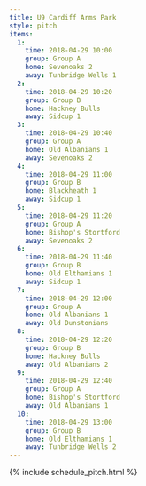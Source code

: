 ```yaml
---
title: U9 Cardiff Arms Park
style: pitch
items:
  1:
    time: 2018-04-29 10:00
    group: Group A
    home: Sevenoaks 2
    away: Tunbridge Wells 1
  2:
    time: 2018-04-29 10:20
    group: Group B
    home: Hackney Bulls
    away: Sidcup 1
  3:
    time: 2018-04-29 10:40
    group: Group A
    home: Old Albanians 1
    away: Sevenoaks 2
  4:
    time: 2018-04-29 11:00
    group: Group B
    home: Blackheath 1
    away: Sidcup 1
  5:
    time: 2018-04-29 11:20
    group: Group A
    home: Bishop's Stortford
    away: Sevenoaks 2
  6:
    time: 2018-04-29 11:40
    group: Group B
    home: Old Elthamians 1
    away: Sidcup 1
  7:
    time: 2018-04-29 12:00
    group: Group A
    home: Old Albanians 1
    away: Old Dunstonians
  8:
    time: 2018-04-29 12:20
    group: Group B
    home: Hackney Bulls
    away: Old Albanians 2
  9:
    time: 2018-04-29 12:40
    group: Group A
    home: Bishop's Stortford
    away: Old Albanians 1
  10:
    time: 2018-04-29 13:00
    group: Group B
    home: Old Elthamians 1
    away: Tunbridge Wells 2
---
```


{% include schedule_pitch.html %}
